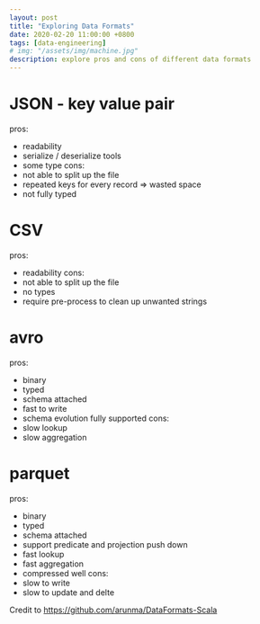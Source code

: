 ```yaml
---
layout: post
title: "Exploring Data Formats"
date: 2020-02-20 11:00:00 +0800
tags: [data-engineering]
# img: "/assets/img/machine.jpg"
description: explore pros and cons of different data formats
---
```


# JSON - key value pair
pros:
- readability
- serialize / deserialize tools
- some type
cons:
- not able to split up the file
- repeated keys for every record => wasted space
- not fully typed

# CSV
pros:
- readability
cons:
- not able to split up the file
- no types
- require pre-process to clean up unwanted strings

# avro
pros:
- binary
- typed
- schema attached
- fast to write
- schema evolution fully supported
cons:
- slow lookup
- slow aggregation

# parquet
pros:
- binary
- typed
- schema attached
- support predicate and projection push down
- fast lookup
- fast aggregation
- compressed well
cons:
- slow to write
- slow to update and delte

Credit to https://github.com/arunma/DataFormats-Scala